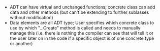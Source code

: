 - ADT can have virtual and unchanged functions; concrete class can add data and other methods (but can't be extending to further sublasses without modification)
- Data elements are all ADT type; User specifies which concrete class to use by which "...Create" method is called and needs to manually manage this (i.e. there is nothing the compiler can see that will tell it or the user later on in the code if a specific object is of one concrete type or another)